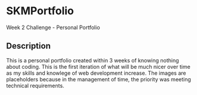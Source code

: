 # SKMPortfolio
Week 2 Challenge - Personal Portfolio
## Description
This is a personal portfolio created within 3 weeks of knowing nothing about coding.  This is the first iteration of what will be much nicer over time as my skills and knowlege of web development increase.
The images are placeholders because in the management of time, the priority was meeting technical requirements.